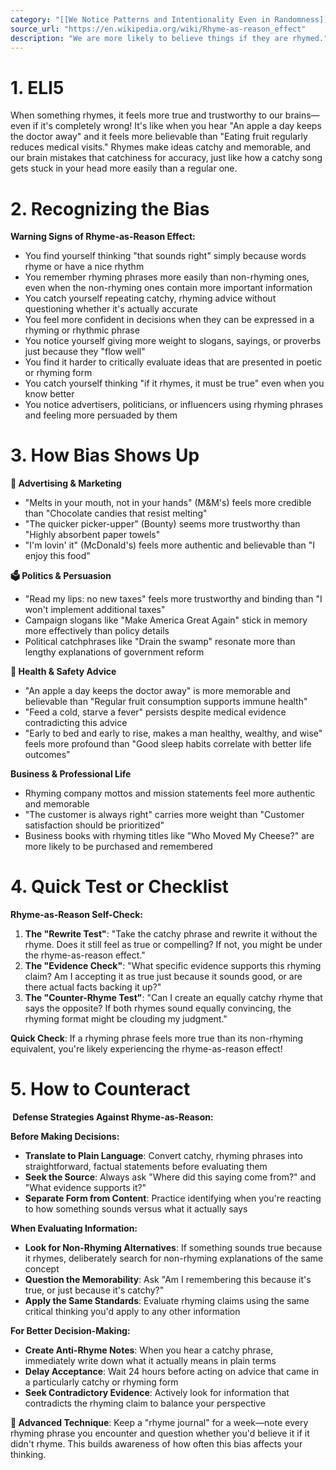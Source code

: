```yaml
---
category: "[[We Notice Patterns and Intentionality Even in Randomness]]"
source_url: "https://en.wikipedia.org/wiki/Rhyme-as-reason_effect"
description: "We are more likely to believe things if they are rhymed."
---
```


# 1. ELI5

When something rhymes, it feels more true and trustworthy to our brains—even if it's completely wrong! It's like when you hear "An apple a day keeps the doctor away" and it feels more believable than "Eating fruit regularly reduces medical visits." Rhymes make ideas catchy and memorable, and our brain mistakes that catchiness for accuracy, just like how a catchy song gets stuck in your head more easily than a regular one.

# 2. Recognizing the Bias

**Warning Signs of Rhyme-as-Reason Effect:**

- You find yourself thinking "that sounds right" simply because words rhyme or have a nice rhythm
- You remember rhyming phrases more easily than non-rhyming ones, even when the non-rhyming ones contain more important information
- You catch yourself repeating catchy, rhyming advice without questioning whether it's actually accurate
- You feel more confident in decisions when they can be expressed in a rhyming or rhythmic phrase
- You notice yourself giving more weight to slogans, sayings, or proverbs just because they "flow well"
- You find it harder to critically evaluate ideas that are presented in poetic or rhyming form
- You catch yourself thinking "if it rhymes, it must be true" even when you know better
- You notice advertisers, politicians, or influencers using rhyming phrases and feeling more persuaded by them

# 3. How Bias Shows Up

**📢 Advertising & Marketing**
- "Melts in your mouth, not in your hands" (M&M's) feels more credible than "Chocolate candies that resist melting"
- "The quicker picker-upper" (Bounty) seems more trustworthy than "Highly absorbent paper towels"
- "I'm lovin' it" (McDonald's) feels more authentic and believable than "I enjoy this food"

**🗳️ Politics & Persuasion**
- "Read my lips: no new taxes" feels more trustworthy and binding than "I won't implement additional taxes"
- Campaign slogans like "Make America Great Again" stick in memory more effectively than policy details
- Political catchphrases like "Drain the swamp" resonate more than lengthy explanations of government reform

**🏥 Health & Safety Advice**
- "An apple a day keeps the doctor away" is more memorable and believable than "Regular fruit consumption supports immune health"
- "Feed a cold, starve a fever" persists despite medical evidence contradicting this advice
- "Early to bed and early to rise, makes a man healthy, wealthy, and wise" feels more profound than "Good sleep habits correlate with better life outcomes"

**Business & Professional Life**
- Rhyming company mottos and mission statements feel more authentic and memorable
- "The customer is always right" carries more weight than "Customer satisfaction should be prioritized"
- Business books with rhyming titles like "Who Moved My Cheese?" are more likely to be purchased and remembered

# 4. Quick Test or Checklist

**Rhyme-as-Reason Self-Check:**

1. **The "Rewrite Test"**: "Take the catchy phrase and rewrite it without the rhyme. Does it still feel as true or compelling? If not, you might be under the rhyme-as-reason effect."
2. **The "Evidence Check"**: "What specific evidence supports this rhyming claim? Am I accepting it as true just because it sounds good, or are there actual facts backing it up?"
3. **The "Counter-Rhyme Test"**: "Can I create an equally catchy rhyme that says the opposite? If both rhymes sound equally convincing, the rhyming format might be clouding my judgment."

**Quick Check**: If a rhyming phrase feels more true than its non-rhyming equivalent, you're likely experiencing the rhyme-as-reason effect!

# 5. How to Counteract

**️ Defense Strategies Against Rhyme-as-Reason:**

**Before Making Decisions:**
- **Translate to Plain Language**: Convert catchy, rhyming phrases into straightforward, factual statements before evaluating them
- **Seek the Source**: Always ask "Where did this saying come from?" and "What evidence supports it?"
- **Separate Form from Content**: Practice identifying when you're reacting to how something sounds versus what it actually says

**When Evaluating Information:**
- **Look for Non-Rhyming Alternatives**: If something sounds true because it rhymes, deliberately search for non-rhyming explanations of the same concept
- **Question the Memorability**: Ask "Am I remembering this because it's true, or just because it's catchy?"
- **Apply the Same Standards**: Evaluate rhyming claims using the same critical thinking you'd apply to any other information

**For Better Decision-Making:**
- **Create Anti-Rhyme Notes**: When you hear a catchy phrase, immediately write down what it actually means in plain terms
- **Delay Acceptance**: Wait 24 hours before acting on advice that came in a particularly catchy or rhyming form
- **Seek Contradictory Evidence**: Actively look for information that contradicts the rhyming claim to balance your perspective

**🔑 Advanced Technique**: Keep a "rhyme journal" for a week—note every rhyming phrase you encounter and question whether you'd believe it if it didn't rhyme. This builds awareness of how often this bias affects your thinking.

